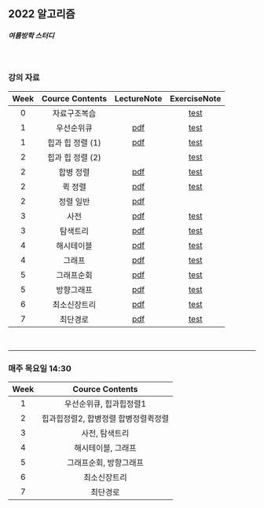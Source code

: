 ## 2022 알고리즘
##### 여름방학 스터디
<br/>

### 강의 자료

|Week|Cource Contents|LectureNote|ExerciseNote|
|:---:|:-----:|:---:|:---:|
|0|자료구조복습||[test](https://github.com/0l0l4l4/2022_Summer_Algorithm/blob/main/문제/1.pdf)|
|1|우선순위큐|[pdf](https://github.com/0l0l4l4/2022_Summer_Algorithm/tree/main/이론/5.pdf)|[test](https://github.com/0l0l4l4/2022_Summer_Algorithm/blob/main/문제/2.pdf)|
|1|힙과 힙 정렬 (1)|[pdf](https://github.com/0l0l4l4/2022_Summer_Algorithm/tree/main/이론/6.pdf)|[test](https://github.com/0l0l4l4/2022_Summer_Algorithm/blob/main/문제/3.pdf)
|2|힙과 힙 정렬 (2)||[test](https://github.com/0l0l4l4/2022_Summer_Algorithm/blob/main/문제/4.pdf)|
|2|합병 정렬|[pdf](https://github.com/0l0l4l4/2022_Summer_Algorithm/tree/main/이론/7.pdf)|[test](https://github.com/0l0l4l4/2022_Summer_Algorithm/blob/main/문제/5.pdf)|
|2|퀵 정렬|[pdf](https://github.com/0l0l4l4/2022_Summer_Algorithm/tree/main/이론/8.pdf)|[test](https://github.com/0l0l4l4/2022_Summer_Algorithm/blob/main/문제/5-1.pdf)|
|2|정렬 일반|[pdf](https://github.com/0l0l4l4/2022_Summer_Algorithm/tree/main/이론/9.pdf)||
|3|사전|[pdf](https://github.com/0l0l4l4/2022_Summer_Algorithm/tree/main/이론/10.pdf)|[test](https://github.com/0l0l4l4/2022_Summer_Algorithm/blob/main/문제/6.pdf)|
|3|탐색트리|[pdf](https://github.com/0l0l4l4/2022_Summer_Algorithm/tree/main/이론/11.pdf)|[test](https://github.com/0l0l4l4/2022_Summer_Algorithm/blob/main/문제/7.pdf)|
|4|해시테이블|[pdf](https://github.com/0l0l4l4/2022_Summer_Algorithm/tree/main/이론/12.pdf)|[test](https://github.com/0l0l4l4/2022_Summer_Algorithm/blob/main/문제/9.pdf)|
|4|그래프|[pdf](https://github.com/0l0l4l4/2022_Summer_Algorithm/tree/main/이론/13.pdf)|[test](https://github.com/0l0l4l4/2022_Summer_Algorithm/blob/main/문제/10.pdf)|
|5|그래프순회|[pdf](https://github.com/0l0l4l4/2022_Summer_Algorithm/tree/main/이론/14.pdf)|[test](https://github.com/0l0l4l4/2022_Summer_Algorithm/blob/main/문제/11.pdf)|
|5|방향그래프|[pdf](https://github.com/0l0l4l4/2022_Summer_Algorithm/tree/main/이론/15.pdf)|[test](https://github.com/0l0l4l4/2022_Summer_Algorithm/blob/main/문제/12.pdf)|
|6|최소신장트리|[pdf](https://github.com/0l0l4l4/2022_Summer_Algorithm/tree/main/이론/16.pdf)|[test](https://github.com/0l0l4l4/2022_Summer_Algorithm/blob/main/문제/13.pdf)|
|7|최단경로|[pdf](https://github.com/0l0l4l4/2022_Summer_Algorithm/tree/main/이론/17.pdf)|[test](https://github.com/0l0l4l4/2022_Summer_Algorithm/blob/main/문제/14.pdf)|
<br/>

---

### 매주 목요일 14:30

|Week|Cource Contents|
|:---:|:-----:|
|1|우선순위큐, 힙과힙정렬1|
|2|힙과힙정렬2, 합병정렬 합병정렬퀵정렬|
|3|사전, 탐색트리|
|4|해시테이블, 그래프|
|5|그래프순회, 방향그래프|
|6|최소신장트리|
|7|최단경로|
